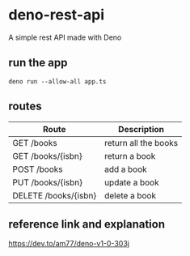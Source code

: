 # deno-rest-api
A simple rest API made with Deno

## run the app
`deno run --allow-all app.ts`

## routes

| Route                | Description              |
| -------------------- | ------------------------ |
| GET /books           | return all the books     |
| GET /books/{isbn}    | return a book            |
| POST /books          | add a book               |
| PUT /books/{isbn}    | update a book            |
| DELETE /books/{isbn} | delete a book            |


## reference link and explanation
https://dev.to/am77/deno-v1-0-303j
